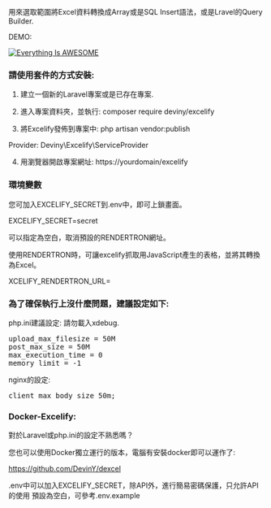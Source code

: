 用來選取範圍將Excel資料轉換成Array或是SQL Insert語法，或是Lravel的Query Builder.

DEMO:

[![Everything Is AWESOME](https://www.ccc.tc/Excelify.png)](https://youtu.be/LkaWIOUlOFU "Everything Is AWESOME")

<h3>請使用套件的方式安裝:</h3>

1. 建立一個新的Laravel專案或是已存在專案. 

2. 進入專案資料夾，並執行: composer require deviny/excelify

3. 將Excelify發佈到專案中: php artisan vendor:publish

Provider: Deviny\Excelify\ServiceProvider

4. 用瀏覽器開啟專案網址: https://yourdomain/excelify


<h3>環境變數</h3>

您可加入EXCELIFY_SECRET到.env中，即可上鎖畫面。

EXCELIFY_SECRET=secret

可以指定為空白，取消預設的RENDERTRON網址。

使用RENDERTRON時，可讓excelify抓取用JavaScript產生的表格，並將其轉換為Excel。

XCELIFY_RENDERTRON_URL=

<h3>為了確保執行上沒什麼問題，建議設定如下:</h3>

php.ini建議設定:
請勿載入xdebug.
<pre>
upload_max_filesize = 50M
post_max_size = 50M
max_execution_time = 0
memory_limit = -1
</pre>

nginx的設定:
<pre>
client_max_body_size 50m;
</pre>

<h3>Docker-Excelify:</h3>

對於Laravel或php.ini的設定不熟悉嗎？

您也可以使用Docker獨立運行的版本，電腦有安裝docker即可以運作了:

https://github.com/DevinY/dexcel

.env中可以加入EXCELIFY_SECRET，除API外，進行簡易密碼保護，只允許API的使用
預設為空白，可參考.env.example
